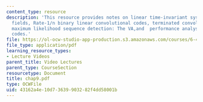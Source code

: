 ```yaml
---
content_type: resource
description: 'This resource provides notes on linear time-invariant systems over finite
  fields, Rate-1/n binary linear convolutional codes, terminated convolutional codes,
  maximum likelihood sequence detection: The VA,and  performance analysis of convolutional
  codes.'
file: https://ol-ocw-studio-app-production.s3.amazonaws.com/courses/6-451-principles-of-digital-communication-ii-spring-2005/43162a4e10d73639903282f4dd58001b_chap9.pdf
file_type: application/pdf
learning_resource_types:
- Lecture Videos
parent_title: Video Lectures
parent_type: CourseSection
resourcetype: Document
title: chap9.pdf
type: OCWFile
uid: 43162a4e-10d7-3639-9032-82f4dd58001b
---
```


